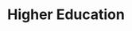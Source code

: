 ---
title: Higher Education
layout: tag
permalink: /categories/highered/
taxonomy: Higher Education
show_excerpts: false
entries_layout: grid
---